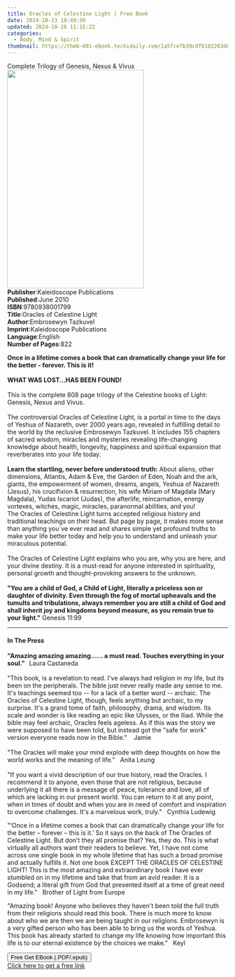 ```yaml
---
title: Oracles of Celestine Light | Free Book
date: 2024-10-23 18:49:50
updated: 2024-10-26 11:15:22
categories:
  - Body, Mind & Spirit
thumbnail: https://thmb-001-ebook.techidaily.com/1a5fce7b39cdf6102263d64c35e412a64ff46810830875e8beeec5e786c061c5.jpg
---
```

<main id="book-container">
  <div class="flex flex-col">
    <div class="book-brief flex-1 py-6 px-4 sm:p-6 md:py-10 md:px-8">
      <!-- brief-->
      <div class="book-brief-main">
        Complete Trilogy of Genesis, Nexus & Vivus
      </div>
    </div>
    <div
      class="book-meta-info flex-1 grid gap-4 col-start-1 col-end-3 row-start-1 sm:mb-6 sm:grid-cols-4 lg:gap-6 lg:col-start-2 lg:row-end-6 lg:row-span-6 lg:mb-0"
    >
      <div
        class="book-meta-info-left place-content-center mt-4 p-4 text-sm leading-6 col-start-2 col-span-2 dark:text-slate-400"
      >
        <img
          class="w-full h-500 object-cover rounded-lg sm:h-255 sm:col-span-2 lg:col-span-full"
          src="https://img-001-ebook.techidaily.com/9e3e887a6ce1400ad5474bafd4a0071c2afd398316972b6ddb1389be3365f6a1.jpg"
          alt=""
          width="312"
          height="500"
        />
      </div>
      <div
        class="book-meta-info-right mt-2 col-start-1 row-start-2 col-span-3 self-center"
      >
        <!-- meta data  -->
        <div class="flex flex-col px-4 md:px-8">
          <div class="flex-1">
            <strong>Publisher</strong>:<span class="px-2"
              >Kaleidoscope Publications</span
            >
          </div>
          <div class="flex-1">
            <strong>Published</strong>:<span class="px-2">June 2010</span>
          </div>
          <div class="flex-1">
            <strong>ISBN</strong>:<span class="px-2">9780938001799</span>
          </div>
          <div class="flex-1">
            <strong>Title</strong>:<span class="px-2"
              >Oracles of Celestine Light</span
            >
          </div>
          <div class="flex-1">
            <strong>Author</strong>:<span class="px-2"
              >Embrosewyn Tazkuvel</span
            >
          </div>
          <div class="flex-1">
            <strong>Imprint</strong>:<span class="px-2"
              >Kaleidoscope Publications</span
            >
          </div>
          <div class="flex-1">
            <strong>Language</strong>:<span class="px-2">English</span>
          </div>
          <div class="flex-1">
            <strong>Number of Pages</strong>:<span class="px-2">822</span>
          </div>
        </div>
      </div>
    </div>
    <div class="book-description flex-1 py-6 px-4 sm:p-6 md:py-10 md:px-8">
      <div class="book-description-main">
        <div accordion-content="" id="description">
          <p>
            <strong
              >Once in a lifetime comes a book that can dramatically change your
              life for the better - forever. This is it!</strong
            ><br /><br /><strong>WHAT WAS LOST...HAS BEEN FOUND!</strong
            ><br /><br />This is the complete 808 page trilogy of the Celestine
            books of Light: Genesis, Nexus and Vivus.<br /><br />The
            controversial Oracles of Celestine Light, is a portal in time to the
            days of Yeshua of Nazareth, over 2000 years ago, revealed in
            fulfilling detail to the world by the reclusive Embrosewyn Tazkuvel.
            It includes 155 chapters of sacred wisdom, miracles and mysteries
            revealing life-changing knowledge about health, longevity, happiness
            and spiritual expansion that reverberates into your life today.<br /><br /><strong
              >Learn the startling, never before understood truth:</strong
            >&nbsp;About aliens, other dimensions, Atlantis, Adam &amp; Eve, the
            Garden of Eden, Noah and the ark, giants, the empowerment of women,
            dreams, angels, Yeshua of Nazareth (Jesus), his crucifixion &amp;
            resurrection, his wife Miriam of Magdala (Mary Magdala), Yudas
            Iscariot (Judas), the afterlife, reincarnation, energy vortexes,
            witches, magic, miracles, paranormal abilities, and you!<br />The
            Oracles of Celestine Light turns accepted religious history and
            traditional teachings on their head. But page by page, it makes more
            sense than anything you´ve ever read and shares simple yet profound
            truths to make your life better today and help you to understand and
            unleash your miraculous potential.<br /><br />The Oracles of
            Celestine Light explains who you are, why you are here, and your
            divine destiny. It is a must-read for anyone interested in
            spirituality, personal growth and thought-provoking answers to the
            unknown.<br /><br /><strong
              >"You are a child of God, a Child of Light, literally a priceless
              son or daughter of divinity. Even through the fog of mortal
              upheavals and the tumults and tribulations, always remember you
              are still a child of God and shall inherit joy and kingdoms beyond
              measure, as you remain true to your light."</strong
            >&nbsp;Genesis 11:99
          </p>
        </div>
        <div class="accordion-fader"></div>
      </div>
    </div>
    <div class="book-excerpts flex-1 py-6 px-4 sm:p-6 md:py-10 md:px-8">
      <!-- excerpts-->
      <div class="book-excerpts-main">
        <hr />
        <h4 class="placeholder placeholder-heading">
          <span>In The Press</span>
        </h4>
        <p></p>
        <p>
          <strong
            >"Amazing amazing amazing...... a must read. Touches everything in
            your soul."&nbsp; &nbsp;</strong
          >Laura Castaneda<br /><br />"This book, is a revelation to read. I've
          always had religion in my life, but its been on the peripherals. The
          bible just never really made any sense to me. It's teachings seemed
          too -- for a lack of a better word -- archaic. The Oracles of
          Celestine Light, though, feels anything but archaic, to my surprise.
          It's a grand tome of faith, philosophy, drama, and wisdom. Its scale
          and wonder is like reading an epic like Ulysses, or the Iliad. While
          the bible may feel archaic, Oracles feels ageless. As if this was the
          story we were supposed to have been told, but instead got the "safe
          for work" version everyone reads now in the Bible."&nbsp;
          &nbsp;&nbsp;Jamie<br /><br />"The Oracles will make your mind explode
          with deep thoughts on how the world works and the meaning of
          life."&nbsp;&nbsp;&nbsp;Anita Leung<br /><br />"If you want a vivid
          description of our true history, read the Oracles. I recommend it to
          anyone, even those that are not religious, because underlying it all
          there is a message of peace, tolerance and love, all of which are
          lacking in our present world. You can return to it at any point, when
          in times of doubt and when you are in need of comfort and inspiration
          to overcome challenges. It's a marvelous work, truly."&nbsp;
          &nbsp;Cynthia Ludewig
        </p>
        <p>
          "‘Once in a lifetime comes a book that can dramatically change your
          life for the better – forever – this is it.’ So it says on the back of
          The Oracles of Celestine Light. But don’t they all promise that? Yes,
          they do. This is what virtually all authors want their readers to
          believe. Yet, I have not come across one single book in my whole
          lifetime that has such a broad promise and actually fulfills it. Not
          one book EXCEPT THE ORACLES OF CELESTINE LIGHT! This is the most
          amazing and extraordinary book I have ever stumbled on in my lifetime
          and take that from an avid reader. It is a Godsend; a literal gift
          from God that presented itself at a time of great need in my
          life."&nbsp; &nbsp;Brother of Light from Europe
        </p>
        <p>
          "Amazing book! Anyone who believes they haven't been told the full
          truth from their religions should read this book. There is much more
          to know about who we are then we are being taught in our religions.
          Embrosewyn is a very gifted person who has been able to bring us the
          words of Yeshua. This book has already started to change my life
          knowing how important this life is to our eternal existence by the
          choices we make."&nbsp; &nbsp;Keyl
        </p>
        <p></p>
      </div>
    </div>
    <div
      class="book-about-author flex-1 py-6 px-4 sm:p-6 md:py-10 md:px-8"
    ></div>
    <div class="book-free-get flex-1 py-6 px-4 sm:p-6 md:py-10 md:px-8">
      <button
        id="btn-free-get"
        class="bg-blue-500 hover:bg-blue-700 text-white font-bold py-2 px-4 rounded"
      >
        Free Get EBook (.PDF/.epub)
      </button>
      <div id="countdown-display" class="px-2 text-lg mt-2"></div>
      <a
        id="free-link"
        class="hidden bg-blue-500 hover:bg-blue-700 text-white font-bold py-2 px-4 rounded"
        href="https://www.ebooks.com/en-us/book/209866715/oracles-of-celestine-light/embrosewyn-tazkuvel/"
        target="_blank"
        >Click here to get a free link</a
      >
    </div>
    <script>
      let countdownTime = 0;
      let countdownInterval = null;
      document
        .getElementById('btn-free-get')
        .addEventListener('click', startCountdown);
      function startCountdown() {
        countdownTime = new Date().getTime() + 60000 * 3;
        countdownInterval = setInterval(updateCountdown, 1000);
        document.getElementById('btn-free-get').disabled = true;
        document
          .getElementById('btn-free-get')
          .classList.add('bg-gray-500', 'cursor-not-allowed');
      }
      function updateCountdown() {
        let currentTime = new Date().getTime();
        let timeLeft = countdownTime - currentTime;
        let secondsLeft = Math.floor(timeLeft / 1000);
        document.getElementById('countdown-display').innerHTML =
          `Remaining time: ${secondsLeft} seconds.`;
        if (secondsLeft <= 0) {
          clearInterval(countdownInterval);
          document.getElementById('btn-free-get').classList.add('hidden');
          document.getElementById('free-link').classList.remove('hidden');
          document.getElementById('countdown-display').innerHTML = '';
        }
      }
    </script>
  </div>
</main>
